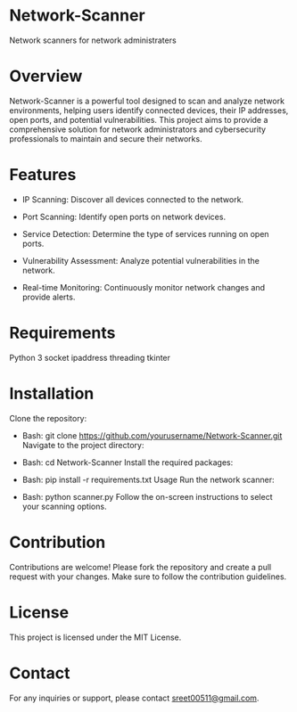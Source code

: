 # Network-Scanner
Network scanners for network administraters

# Overview
Network-Scanner is a powerful tool designed to scan and analyze network environments, helping users identify connected devices, their IP addresses, open ports, and potential vulnerabilities. This project aims to provide a comprehensive solution for network administrators and cybersecurity professionals to maintain and secure their networks.

# Features
* IP Scanning: Discover all devices connected to the network.

* Port Scanning: Identify open ports on network devices.

* Service Detection: Determine the type of services running on open ports.

* Vulnerability Assessment: Analyze potential vulnerabilities in the network.

* Real-time Monitoring: Continuously monitor network changes and provide alerts.

# Requirements

Python 3
socket
ipaddress
threading
tkinter 


# Installation
Clone the repository:

* Bash:
git clone https://github.com/yourusername/Network-Scanner.git
Navigate to the project directory:

* Bash:
cd Network-Scanner
Install the required packages:

* Bash:
pip install -r requirements.txt
Usage
Run the network scanner:

* Bash:
python scanner.py
Follow the on-screen instructions to select your scanning options.

# Contribution
Contributions are welcome! Please fork the repository and create a pull request with your changes. Make sure to follow the contribution guidelines.

# License
This project is licensed under the MIT License.

# Contact
For any inquiries or support, please contact sreet00511@gmail.com.
